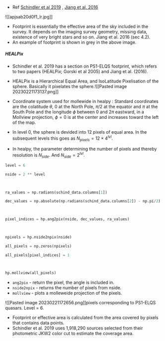 - Ref [Schindler et al 2019](https://iopscience.iop.org/article/10.3847/1538-4365/ab20d0) , [Jiang et al. 2016](https://iopscience.iop.org/article/10.3847/1538-4357/833/2/222)


![[apjsab20d0f1_lr.jpg]]
- Footprint is essentially the effective area of the sky included in the survey. It depends on the imaging survey geometry, missing data, existence of very bright stars and so on. Jiang et al. 2016 (sec 4.2). 
- An example of footprint is shown in grey in the above image.

##### HEALPix

- Schindler et al. 2019 has a section on PS1-ELQS footprint, which refers to two papers (HEALPix; Gorski et al 2005) and Jiang et al. (2016).

- HEALPix is a Hierarchical Equal Area, and IsoLatitude Pixelisation of the sphere. Basically it pixelates the sphere.![[Pasted image 20230221173137.png]]

- Coordinate system used for mollewide in healpy : Standard coordinates are the colatitude $\theta$, 0 at the North Pole, $\pi/2$ at the equator and $\pi$ at the South Pole and the longitude $\phi$ between 0 and $2\pi$ eastward, in a Mollview projection, $\phi = 0$ is at the center and increases toward the left of the map.

- In level 0, the sphere is devided into 12 pixels of equal area. In the subsequent levels this goes as $N_{pixels} = 12 \times 4^{lvl}$.
- In healpy, the parameter determining the number of pixels and thereby resolution is $N_{side}$. And $N_{side} = 2^{lvl}$.

```python
level = 6

nside = 2 ** level

  

ra_values = np.radians(schind_data.columns[1])

dec_values = np.absolute(np.radians(schind_data.columns[2]) - np.pi/2)

  

pixel_indices = hp.ang2pix(nside, dec_values, ra_values)

  

npixels = hp.nside2npix(nside)

all_pixels = np.zeros(npixels)

all_pixels[pixel_indices] = 1

  

hp.mollview(all_pixels)
```

- `ang2pix` - return the pixel, the angle is included in.
- `nside2npix` - returns the number of pixels from nside.
- `mollview` - plots a molleweide projection of the pixels.

![[Pasted image 20230221172656.png]]pixels corresponding to PS1-ELQS quasars. Level = 6. 

- Footprint or effective area is calculated from the area covered by pixels that contains data points.
- Schindler et al. 2019 uses 1,918,290 sources selected from their photometric JKW2 color cut to estimate the coverage area.